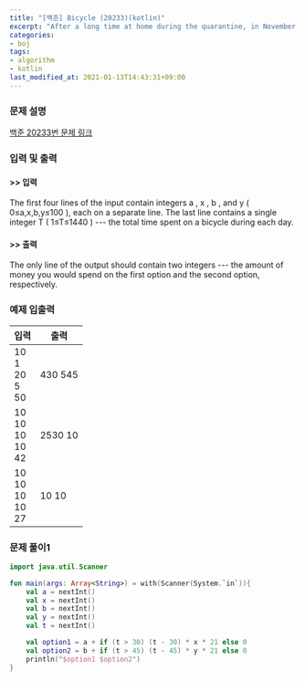 ```yaml
---
title: "[백준] Bicycle (20233)(kotlin)"
excerpt: "After a long time at home during the quarantine, in November you decided to go to work by bicycle! Since you do not have your own bicycle, you have to rent one."
categories:
- boj
tags:
- algorithm
- kotlin
last_modified_at: 2021-01-13T14:43:31+09:00
---
```



### 문제 설명
[백준 20233번 문제 링크](https://www.acmicpc.net/problem/20233#description)




### 입력 및 출력
#### >> 입력
The first four lines of the input contain integers a , x , b , and y ( 0≤a,x,b,y≤100 ), each on a separate line. The last line contains a single integer T ( 1≤T≤1440 ) \-\-\- the total time spent on a bicycle during each day.



#### >> 출력
The only line of the output should contain two integers \-\-\- the amount of money you would spend on the first option and the second option, respectively.





### 예제 입출력


|입력|출력|
|-----|------|
|10<br>1<br>20<br>5<br>50|430 545|
|10<br>10<br>10<br>10<br>42|2530 10|
|10<br>10<br>10<br>10<br>27|10 10|




### 문제 풀이1
```kotlin
import java.util.Scanner

fun main(args: Array<String>) = with(Scanner(System.`in`)){
    val a = nextInt()
    val x = nextInt()
    val b = nextInt()
    val y = nextInt()
    val t = nextInt()

    val option1 = a + if (t > 30) (t - 30) * x * 21 else 0
    val option2 = b + if (t > 45) (t - 45) * y * 21 else 0
    println("$option1 $option2")
}
```